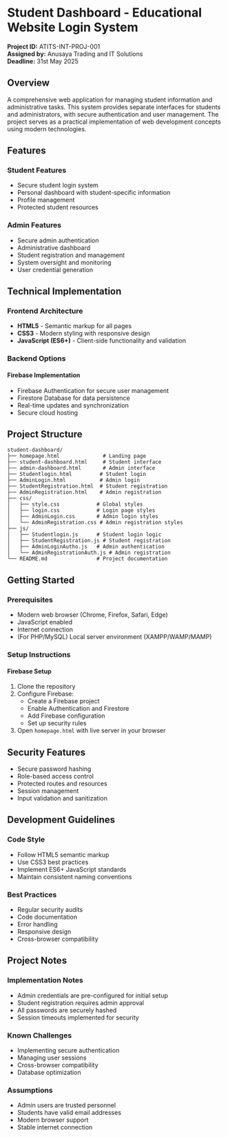 # Student Dashboard - Educational Website Login System

**Project ID:** ATITS-INT-PROJ-001  
**Assigned by:** Anusaya Trading and IT Solutions  
**Deadline:** 31st May 2025

## Overview

A comprehensive web application for managing student information and administrative tasks. This system provides separate interfaces for students and administrators, with secure authentication and user management. The project serves as a practical implementation of web development concepts using modern technologies.

## Features

### Student Features
- Secure student login system
- Personal dashboard with student-specific information
- Profile management
- Protected student resources

### Admin Features
- Secure admin authentication
- Administrative dashboard
- Student registration and management
- System oversight and monitoring
- User credential generation

## Technical Implementation

### Frontend Architecture
- **HTML5** - Semantic markup for all pages
- **CSS3** - Modern styling with responsive design
- **JavaScript (ES6+)** - Client-side functionality and validation

### Backend Options

#### Firebase Implementation
- Firebase Authentication for secure user management
- Firestore Database for data persistence
- Real-time updates and synchronization
- Secure cloud hosting

## Project Structure

```
student-dashboard/
├── homepage.html              # Landing page
├── student-dashboard.html     # Student interface
├── admin-dashboard.html       # Admin interface
├── Studentlogin.html         # Student login
├── AdminLogin.html           # Admin login
├── StudentRegistration.html  # Student registration
├── AdminRegistration.html    # Admin registration
├── css/
│   ├── style.css            # Global styles
│   ├── login.css            # Login page styles
│   ├── AdminLogin.css       # Admin login styles
│   └── AdminRegistration.css # Admin registration styles
├── js/
│   ├── Studentlogin.js      # Student login logic
│   ├── StudentRegistration.js # Student registration
│   ├── AdminLoginAutho.js   # Admin authentication
│   └── AdminRegistrationAuth.js # Admin registration
└── README.md                # Project documentation
```

## Getting Started

### Prerequisites
- Modern web browser (Chrome, Firefox, Safari, Edge)
- JavaScript enabled
- Internet connection
- (For PHP/MySQL) Local server environment (XAMPP/WAMP/MAMP)

### Setup Instructions

#### Firebase Setup
1. Clone the repository
2. Configure Firebase:
   - Create a Firebase project
   - Enable Authentication and Firestore
   - Add Firebase configuration
   - Set up security rules
3. Open `homepage.html` with live server in your browser


## Security Features

- Secure password hashing
- Role-based access control
- Protected routes and resources
- Session management
- Input validation and sanitization

## Development Guidelines

### Code Style
- Follow HTML5 semantic markup
- Use CSS3 best practices
- Implement ES6+ JavaScript standards
- Maintain consistent naming conventions

### Best Practices
- Regular security audits
- Code documentation
- Error handling
- Responsive design
- Cross-browser compatibility

## Project Notes

### Implementation Notes
- Admin credentials are pre-configured for initial setup
- Student registration requires admin approval
- All passwords are securely hashed
- Session timeouts implemented for security

### Known Challenges
- Implementing secure authentication
- Managing user sessions
- Cross-browser compatibility
- Database optimization

### Assumptions
- Admin users are trusted personnel
- Students have valid email addresses
- Modern browser support
- Stable internet connection
